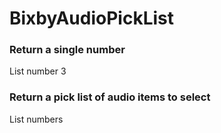 # BixbyAudioPickList

### Return a single number
List number 3

### Return a pick list of audio items to select
List numbers
